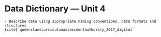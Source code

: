 # Data Dictionary &mdash; Unit 4

```{admonition} Unit 4 subject matter covered:
- Describe data using appropriate naming conventions, data formats and structures
{cite}`queenslandcurriculumassessmentauthority_2017_digital`
```